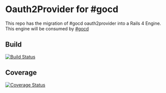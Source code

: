 # Oauth2Provider for #gocd

This repo has the migration of #gocd oauth2provider into a Rails 4 Engine. This engine will be consumed by [#gocd](http://go.cd)

## Build

[![Build Status](https://snap-ci.com/sachinsudheendra/gocd_oauth2_provider_engine/branch/master/build_image)](https://snap-ci.com/sachinsudheendra/gocd_oauth2_provider_engine/branch/master) 

## Coverage

[![Coverage Status](https://coveralls.io/repos/sachinsudheendra/gocd_oauth2_provider_engine/badge.png?branch=master)](https://coveralls.io/r/sachinsudheendra/gocd_oauth2_provider_engine?branch=master)
